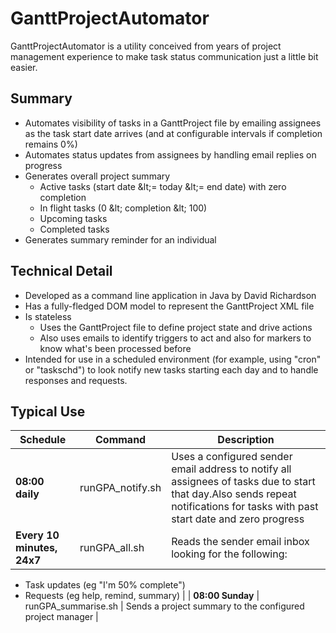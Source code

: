 # GanttProjectAutomator
GanttProjectAutomator is a utility conceived from years of project management experience to make task status communication just a little bit easier.

## Summary

- Automates visibility of tasks in a GanttProject file by emailing assignees as the task start date arrives (and at configurable intervals if completion remains 0%)
- Automates status updates from assignees by handling email replies on progress
- Generates overall project summary
  - Active tasks (start date \&lt;= today \&lt;= end date) with zero completion
  - In flight tasks (0 \&lt; completion \&lt; 100)
  - Upcoming tasks
  - Completed tasks
- Generates summary reminder for an individual

## Technical Detail

- Developed as a command line application in Java by David Richardson
- Has a fully-fledged DOM model to represent the GanttProject XML file
- Is stateless
  - Uses the GanttProject file to define project state and drive actions
  - Also uses emails to identify triggers to act and also for markers to know what&#39;s been processed before
- Intended for use in a scheduled environment (for example, using &quot;cron&quot; or &quot;taskschd&quot;) to look notify new tasks starting each day and to handle responses and requests.

## Typical Use

| **Schedule** | **Command** | **Description** |
| --- | --- | --- |
| **08:00 daily** | runGPA\_notify.sh | Uses a configured sender email address to notify all assignees of tasks due to start that day.Also sends repeat notifications for tasks with past start date and zero progress |
| **Every 10 minutes, 24x7** | runGPA\_all.sh | Reads the sender email inbox looking for the following:
- Task updates (eg &quot;I&#39;m 50% complete&quot;)
- Requests (eg help, remind, summary)
|
| **08:00 Sunday** | runGPA\_summarise.sh | Sends a project summary to the configured project manager |
